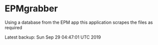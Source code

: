 # EPMgrabber
Using a database from the EPM app this application scrapes the files as required


Latest backup: Sun Sep 29 04:47:01 UTC 2019
